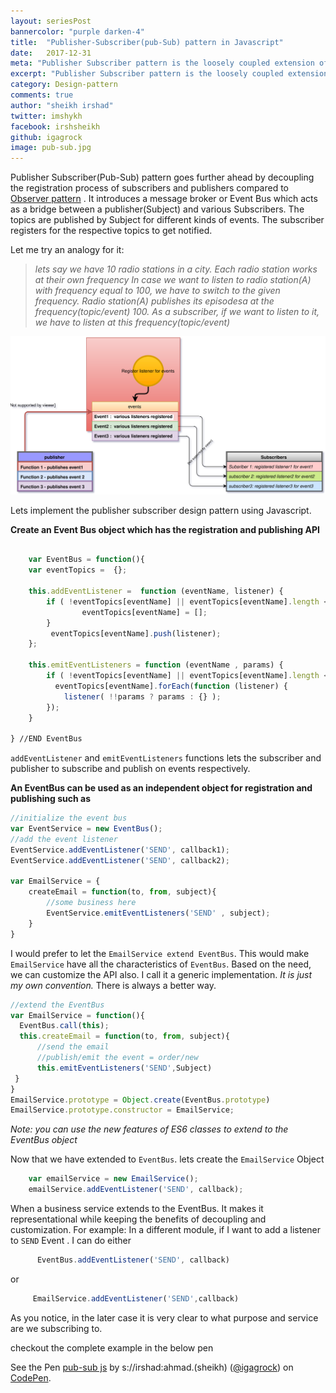 ```yaml
---
layout: seriesPost
bannercolor: "purple darken-4"
title:  "Publisher-Subscriber(pub-Sub) pattern in Javascript"
date:   2017-12-31
meta: "Publisher Subscriber pattern is the loosely coupled extension of Observer pattern."
excerpt: "Publisher Subscriber pattern is the loosely coupled extension of Observer pattern."
category: Design-pattern
comments: true
author: "sheikh irshad"
twitter: imshykh	
facebook: irshsheikh
github: igagrock
image: pub-sub.jpg
---
```


Publisher Subscriber(Pub-Sub) pattern goes further ahead by decoupling the registration process of subscribers and publishers compared to [Observer pattern](/posts/javascript/design-patterns/observer-pattern) . It introduces a message broker or Event Bus which acts as a bridge between a publisher(Subject) and various Subscribers. The topics are published by Subject for different kinds of events. The subscriber registers for the respective topics to get notified.

Let me try an analogy for it:
> *lets say we have 10 radio stations in a city. Each radio station works at their own frequency
> In case we want to listen to radio station(A) with frequency equal to 100, we have to switch to the given frequency. 
> Radio station(A) publishes its episodesa at the frequency(topic/event) 100. As a subscriber, if we want to listen to it, we have to listen at this frequency(topic/event)*
> 

 
![pubsub-analogy](/assets/images/pub-sub.svg)

Lets implement the publisher subscriber design pattern using Javascript.

**Create an Event Bus object which has the registration and publishing API**


```javascript
	
    var EventBus = function(){
    var eventTopics =  {};
    
    this.addEventListener =  function (eventName, listener) {
        if ( !eventTopics[eventName] || eventTopics[eventName].length < 1) {
                eventTopics[eventName] = [];
        }
         eventTopics[eventName].push(listener);
    };
   
    this.emitEventListeners = function (eventName , params) {
        if ( !eventTopics[eventName] || eventTopics[eventName].length < 1) return;
          eventTopics[eventName].forEach(function (listener) {
            listener( !!params ? params : {} );
        });
    }
    
} //END EventBus
```

`addEventListener` and `emitEventListeners` functions lets the subscriber and publisher to subscribe and publish on events respectively.

**An EventBus can be used as an independent object for registration and publishing such as**
```javascript
//initialize the event bus
var EventService = new EventBus();
//add the event listener
EventService.addEventListener('SEND', callback1);
EventService.addEventListener('SEND', callback2);

var EmailService = {
	createEmail = function(to, from, subject){
		//some business here
		EventService.emitEventListeners('SEND' , subject);
	} 
}
```
I would prefer to let the `EmailService extend EventBus`. This would make `EmailService`
have all the characteristics of `EventBus`. Based on the need, we can customize the API also.
I call it a generic implementation. *It is just my own convention.* There is always a better way.


```javascript
//extend the EventBus
var EmailService = function(){
  EventBus.call(this);
  this.createEmail = function(to, from, subject){
      //send the email
      //publish/emit the event = order/new 
      this.emitEventListeners('SEND',Subject)
 }
}
EmailService.prototype = Object.create(EventBus.prototype)
EmailService.prototype.constructor = EmailService;
```
*Note: you can use the new features of ES6 classes to extend to the EventBus object*

Now that we have extended to `EventBus`. lets create the `EmailService` Object


```javascript
	var emailService = new EmailService();
	emailService.addEventListener('SEND', callback);
```
When a business service extends to the EventBus. It makes it representational while keeping the benefits of decoupling and customization.
For example:
	In a different module, if I want to add a listener to `SEND` Event . I can do either
  
```javascript
	  EventBus.addEventListener('SEND', callback)
```
 or
 
```javascript
	 EmailService.addEventListener('SEND',callback)
```

   As you notice, in the later case it is very clear to what purpose and service are we subscribing to.
	

checkout the complete example in the below pen

<p data-height="700" data-theme-id="dark" data-slug-hash="eVZGYO" data-default-tab="js,result" data-user="igagrock" data-embed-version="2" data-pen-title="pub-sub js" class="codepen">See the Pen <a href="https://codepen.io/igagrock/pen/eVZGYO/">pub-sub js</a> by s://irshad:ahmad.(sheikh) (<a href="https://codepen.io/igagrock">@igagrock</a>) on <a href="https://codepen.io">CodePen</a>.</p>
<script async src="https://production-assets.codepen.io/assets/embed/ei.js"></script>




